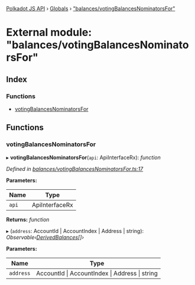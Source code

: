 [Polkadot JS API](../README.md) › [Globals](../globals.md) › ["balances/votingBalancesNominatorsFor"](_balances_votingbalancesnominatorsfor_.md)

# External module: "balances/votingBalancesNominatorsFor"

## Index

### Functions

* [votingBalancesNominatorsFor](_balances_votingbalancesnominatorsfor_.md#votingbalancesnominatorsfor)

## Functions

###  votingBalancesNominatorsFor

▸ **votingBalancesNominatorsFor**(`api`: ApiInterfaceRx): *function*

*Defined in [balances/votingBalancesNominatorsFor.ts:17](https://github.com/polkadot-js/api/blob/b24fe30a40/packages/api-derive/src/balances/votingBalancesNominatorsFor.ts#L17)*

**Parameters:**

Name | Type |
------ | ------ |
`api` | ApiInterfaceRx |

**Returns:** *function*

▸ (`address`: AccountId | AccountIndex | Address | string): *Observable‹[DerivedBalances](../interfaces/_types_.derivedbalances.md)[]›*

**Parameters:**

Name | Type |
------ | ------ |
`address` | AccountId &#124; AccountIndex &#124; Address &#124; string |
